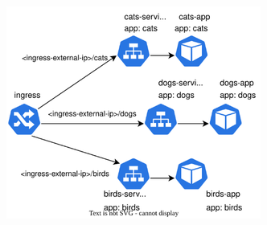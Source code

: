 ![Alt Text](https://raw.githubusercontent.com/Joska99/joska/main/kubernetes/Lab-1/diagram.drawio.svg?token=GHSAT0AAAAAACBFVASJH4FL5WLPB3Z66ZBQZBXYDVQ)